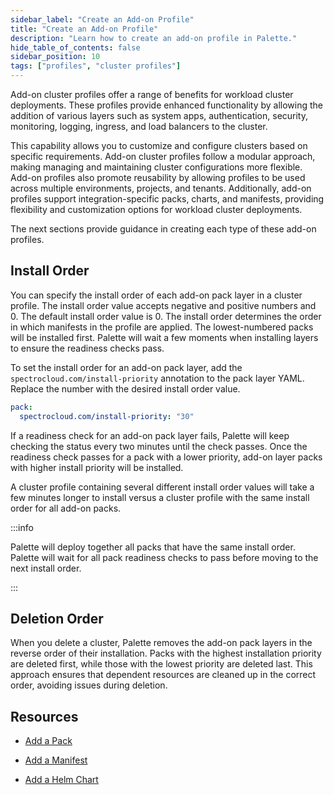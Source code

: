 ```yaml
---
sidebar_label: "Create an Add-on Profile"
title: "Create an Add-on Profile"
description: "Learn how to create an add-on profile in Palette."
hide_table_of_contents: false
sidebar_position: 10
tags: ["profiles", "cluster profiles"]
---
```


Add-on cluster profiles offer a range of benefits for workload cluster deployments. These profiles provide enhanced
functionality by allowing the addition of various layers such as system apps, authentication, security, monitoring,
logging, ingress, and load balancers to the cluster.

This capability allows you to customize and configure clusters based on specific requirements. Add-on cluster profiles
follow a modular approach, making managing and maintaining cluster configurations more flexible. Add-on profiles also
promote reusability by allowing profiles to be used across multiple environments, projects, and tenants. Additionally,
add-on profiles support integration-specific packs, charts, and manifests, providing flexibility and customization
options for workload cluster deployments.

The next sections provide guidance in creating each type of these add-on profiles.

## Install Order

You can specify the install order of each add-on pack layer in a cluster profile. The install order value accepts
negative and positive numbers and 0. The default install order value is 0. The install order determines the order in
which manifests in the profile are applied. The lowest-numbered packs will be installed first. Palette will wait a few
moments when installing layers to ensure the readiness checks pass.

To set the install order for an add-on pack layer, add the `spectrocloud.com/install-priority` annotation to the pack
layer YAML. Replace the number with the desired install order value.

```yaml
pack:
  spectrocloud.com/install-priority: "30"
```

If a readiness check for an add-on pack layer fails, Palette will keep checking the status every two minutes until the
check passes. Once the readiness check passes for a pack with a lower priority, add-on layer packs with higher install
priority will be installed.

A cluster profile containing several different install order values will take a few minutes longer to install versus a
cluster profile with the same install order for all add-on packs.

:::info

Palette will deploy together all packs that have the same install order. Palette will wait for all pack readiness checks
to pass before moving to the next install order.

:::

## Deletion Order

When you delete a cluster, Palette removes the add-on pack layers in the reverse order of their installation. Packs with
the highest installation priority are deleted first, while those with the lowest priority are deleted last. This
approach ensures that dependent resources are cleaned up in the correct order, avoiding issues during deletion.

## Resources

- [Add a Pack](create-pack-addon.md)

- [Add a Manifest](create-manifest-addon.md)

- [Add a Helm Chart](create-helm-addon.md)
